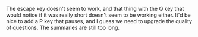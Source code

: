 The escape key doesn't seem to work, and that thing with the Q key that would notice if it was really short doesn't seem to be working either. It'd be nice to add a P key that pauses, and I guess we need to upgrade the quality of questions. The summaries are still too long.

